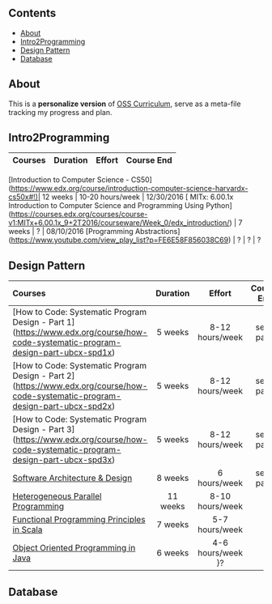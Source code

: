 
## Contents

- [About](#about)
- [Intro2Programming](#Intro2Programming)
- [Design Pattern](#Intro2Programming)
- [Database](#Intro2Programming)

## About

This is a **personalize version** of [OSS Curriculum](https://github.com/open-source-society/computer-science), serve as a meta-file tracking my progress and plan.

## Intro2Programming


Courses | Duration | Effort | Course End
:-- | :--: | :--: | :--:
[Introduction to Computer Science - CS50]
(https://www.edx.org/course/introduction-computer-science-harvardx-cs50x#!)| 12 weeks | 10-20 hours/week | 12/30/2016
[ MITx: 6.00.1x Introduction to Computer Science and Programming Using Python] (https://courses.edx.org/courses/course-v1:MITx+6.00.1x_9+2T2016/courseware/Week_0/edx_introduction/) | 7 weeks | ? | 08/10/2016
[Programming Abstractions]
(https://www.youtube.com/view_play_list?p=FE6E58F856038C69) | ? | ? | ?

## Design Pattern

Courses | Duration | Effort | Course End
:-- | :--: | :--: | :--:
[How to Code: Systematic Program Design - Part 1] (https://www.edx.org/course/how-code-systematic-program-design-part-ubcx-spd1x)| 5 weeks | 8-12 hours/week | self-pace
[How to Code: Systematic Program Design - Part 2] (https://www.edx.org/course/how-code-systematic-program-design-part-ubcx-spd2x)| 5 weeks | 8-12 hours/week | self-pace
[How to Code: Systematic Program Design - Part 3] (https://www.edx.org/course/how-code-systematic-program-design-part-ubcx-spd3x)| 5 weeks | 8-12 hours/week | self-pace
[Software Architecture & Design](https://www.udacity.com/course/software-architecture-design--ud821)| 8 weeks | 6 hours/week | self-pace
[Heterogeneous Parallel Programming](https://www.coursera.org/course/hetero)| 11 weeks | 8-10 hours/week |?
[Functional Programming Principles in Scala](https://www.coursera.org/course/progfun)| 7 weeks | 5-7 hours/week|?
[Object Oriented Programming in Java](https://www.coursera.org/learn/object-oriented-java) | 6 weeks | 4-6 hours/week }?
## Database
